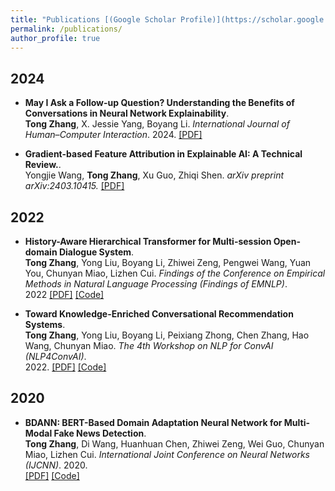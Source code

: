 ```yaml
---
title: "Publications [(Google Scholar Profile)](https://scholar.google.com/citations?user=0kHm9RcAAAAJ&hl=en)"
permalink: /publications/
author_profile: true
---
```

## 2024
* <b>May I Ask a Follow-up Question? Understanding the Benefits of  Conversations in Neural Network Explainability</b>.<br>
<b>Tong Zhang</b>, X. Jessie Yang, Boyang Li.
<i> International Journal of Human–Computer Interaction</i>. 2024.
[[PDF]](http://boyangli.org/paper/ZhangTong-IJHCI-2024.pdf)


* <b>Gradient-based Feature Attribution in Explainable AI: A Technical Review.</b>.<br>
Yongjie Wang, <b>Tong Zhang</b>, Xu Guo, Zhiqi Shen.
<i>arXiv preprint arXiv:2403.10415.</i>
[[PDF]](https://arxiv.org/abs/2403.10415)

## 2022
* <b>History-Aware Hierarchical Transformer for Multi-session Open-domain Dialogue System</b>.<br>
<b>Tong Zhang</b>, Yong Liu, Boyang Li, Zhiwei Zeng, Pengwei Wang, Yuan You, Chunyan Miao, Lizhen Cui. 
<i>Findings of the Conference on Empirical Methods in Natural Language Processing (Findings of EMNLP)</i>.<br> 2022
[[PDF]](https://arxiv.org/pdf/2302.00907)
[[Code]](https://github.com/xiaolan98/HAHT)

* <b>Toward Knowledge-Enriched Conversational Recommendation Systems</b>.<br>
<b>Tong Zhang</b>, Yong Liu, Boyang Li, Peixiang Zhong, Chen Zhang, Hao Wang, Chunyan Miao. 
<i>The 4th Workshop on NLP for ConvAI (NLP4ConvAI)</i>.<br> 2022.
[[PDF]](https://aclanthology.org/2022.nlp4convai-1.17/)
[[Code]](https://github.com/xiaolan98/KECRS)

## 2020

* <b>BDANN: BERT-Based Domain Adaptation Neural Network for Multi-Modal Fake News Detection</b>.<br>
<b>Tong Zhang</b>, Di Wang, Huanhuan Chen, Zhiwei Zeng, Wei Guo, Chunyan Miao, Lizhen Cui. 
<i>International Joint Conference on Neural Networks (IJCNN)</i>. 2020.<br>
[[PDF]](https://ieeexplore.ieee.org/abstract/document/9206973)
[[Code]](https://github.com/xiaolan98/BDANN-IJCNN2020)
